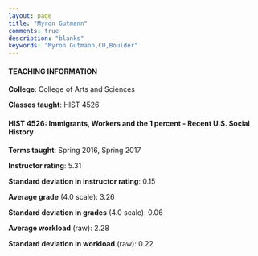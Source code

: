 ```yaml
---
layout: page
title: "Myron Gutmann" 
comments: true
description: "blanks"
keywords: "Myron Gutmann,CU,Boulder"
---
```

<head>
<script src="https://ajax.googleapis.com/ajax/libs/jquery/2.1.3/jquery.min.js"></script>
<script src="https://dl.dropboxusercontent.com/s/pc42nxpaw1ea4o9/highcharts.js?dl=0"></script>
<!-- <script src="../assets/js/highcharts.js"></script> -->
<style type="text/css">@font-face {
	font-family: "Bebas Neue";
	src: url(https://www.filehosting.org/file/details/544349/BebasNeue Regular.otf) format("opentype");
	}
	h1.Bebas { 
		font-family: "Bebas Neue", Verdana, Tahoma;
	}
</style>
</head>
	   
#### TEACHING INFORMATION

**College**: College of Arts and Sciences

**Classes taught**: HIST 4526

#### HIST 4526: Immigrants, Workers and the 1 percent - Recent U.S. Social History

**Terms taught**: Spring 2016, Spring 2017

**Instructor rating**: 5.31

**Standard deviation in instructor rating**: 0.15

**Average grade** (4.0 scale): 3.26

**Standard deviation in grades** (4.0 scale): 0.06

**Average workload** (raw): 2.28

**Standard deviation in workload** (raw): 0.22

